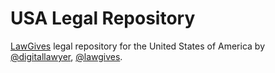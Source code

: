 USA Legal Repository
===

[LawGives](www.lawgives.com) legal repository for the United States of America by [@digitallawyer](http://www.twitter.com/digitallawyer), [@lawgives](http://www.twitter.com/lawgives).